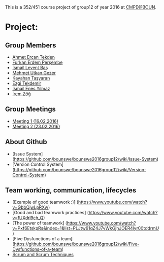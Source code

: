 This is a 352/451 course project of group12 of year 2016 at [CMPE@BOUN](https://piazza.com/boun.edu.tr/spring2016/cmpe352/home).
# Project:

## Group Members
 * [Ahmet Ercan Tekden](https://github.com/bounswe/bounswe2016group12/wiki/Ahmet-Ercan-Tekden)
 * [Furkan Erdem Perşembe](https://github.com/bounswe/bounswe2016group12/wiki/Furkan-Erdem-Per%C5%9Fembe)
 * [İsmail Levent Baş](https://github.com/bounswe/bounswe2016group12/wiki/%C4%B0smail-Levent-Ba%C5%9F)
 * [Mehmet Utkan Gezer](https://github.com/bounswe/bounswe2016group12/wiki/Mehmet-Utkan-Gezer)
 * [Kayahan Taşyaran](https://github.com/bounswe/bounswe2016group12/wiki/Kayahan-Ta%C5%9Fyaran)
 * [Ezgi Tekdemir](https://github.com/bounswe/bounswe2016group12/wiki/Ezgi-Tekdemir)
 * [İsmail Enes Yılmaz](https://github.com/bounswe/bounswe2016group12/wiki/%C4%B0smail-Enes-Y%C4%B1lmaz)
 * [İrem Zöğ](https://github.com/bounswe/bounswe2016group12/wiki/%C4%B0rem-Z%C3%B6%C4%9F)

## Group Meetings
 * [Meeting 1  (16.02.2016)](https://github.com/bounswe/bounswe2016group12/wiki/Meeting-%231)
 * [Meeting 2  (23.02.2016)](https://github.com/bounswe/bounswe2016group12/wiki/Meeting-%232---23.02.2016)

## About Github
 * [Issue System] (https://github.com/bounswe/bounswe2016group12/wiki/Issue-System)
 * [Version Control System] (https://github.com/bounswe/bounswe2016group12/wiki/Version-Control-System)

## Team working, communication, lifecycles
 * [Example of good teamwork :)] (https://www.youtube.com/watch?v=GbbQjwLpRXw)
 * [Good and bad teamwork practices] (https://www.youtube.com/watch?v=fUXdrl9ch_Q)
 * [The power of teamwork] (https://www.youtube.com/watch?v=Pxf6EtskpRs&index=1&list=PLJtw61qZ4J7vWkGjhJOER4Iyr00tddrmU)
 * [Five Dysfunctions of a team] (https://github.com/bounswe/bounswe2016group12/wiki/Five-Dysfunctions-of-a-team)
 * [Scrum and Scrum Techniques](https://github.com/bounswe/bounswe2016group12/wiki/Scrum-and-Scrum-Techniques)

